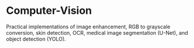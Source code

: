 # Computer-Vision
Practical implementations of image enhancement, RGB to grayscale conversion, skin detection, OCR, medical image segmentation (U-Net), and object detection (YOLO). 
